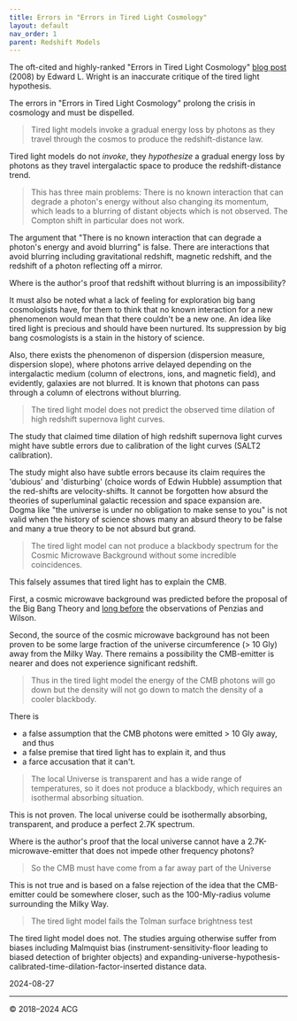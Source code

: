 ```yaml
---
title: Errors in "Errors in Tired Light Cosmology"
layout: default
nav_order: 1
parent: Redshift Models
---
```


The oft-cited and highly-ranked "Errors in Tired Light Cosmology" [blog post](https://www.astro.ucla.edu/~wright/tiredlit.htm) (2008) by Edward L. Wright is an inaccurate critique of the tired light hypothesis.

The errors in "Errors in Tired Light Cosmology" prolong the crisis in cosmology and must be dispelled.

> Tired light models invoke a gradual energy loss by photons as they travel through the cosmos to produce the redshift-distance law.

Tired light models do not *invoke*, they *hypothesize* a gradual energy loss by photons as they travel intergalactic space to produce the redshift-distance trend.

> This has three main problems: There is no known interaction that can degrade a photon's energy without also changing its momentum, which leads to a blurring of distant objects which is not observed. The Compton shift in particular does not work.

The argument that "There is no known interaction that can degrade a photon's energy and avoid blurring" is false. There are interactions that avoid blurring including gravitational redshift, magnetic redshift, and the redshift of a photon reflecting off a mirror.

Where is the author's proof that redshift without blurring is an impossibility?

It must also be noted what a lack of feeling for exploration big bang cosmologists have, for them to think that no known interaction for a new phenomenon would mean that there couldn't be a new one. An idea like tired light is precious and should have been nurtured. Its suppression by big bang cosmologists is a stain in the history of science.

Also, there exists the phenomenon of dispersion (dispersion measure, dispersion slope), where photons arrive delayed depending on the intergalactic medium (column of electrons, ions, and magnetic field), and evidently, galaxies are not blurred. It is known that photons can pass through a column of electrons without blurring.

> The tired light model does not predict the observed time dilation of high redshift supernova light curves.

The study that claimed time dilation of high redshift supernova light curves might have subtle errors due to calibration of the light curves (SALT2 calibration).

The study might also have subtle errors because its claim requires the 'dubious' and 'disturbing' (choice words of Edwin Hubble) assumption that the red-shifts are velocity-shifts. It cannot be forgotten how absurd the theories of superluminal galactic recession and space expansion are. Dogma like "the universe is under no obligation to make sense to you" is not valid when the history of science shows many an absurd theory to be false and many a true theory to be not absurd but grand.

> The tired light model can not produce a blackbody spectrum for the Cosmic Microwave Background without some incredible coincidences.

This falsely assumes that tired light has to explain the CMB.

First, a cosmic microwave background was predicted before the proposal of the Big Bang Theory and [long before](https://www.ifi.unicamp.br/~assis/Apeiron-V2-p79-84(1995).pdf) the observations of Penzias and Wilson.

Second, the source of the cosmic microwave background has not been proven to be some large fraction of the universe circumference (> 10 Gly) away from the Milky Way. There remains a possibility the CMB-emitter is nearer and does not experience significant redshift.

> Thus in the tired light model the energy of the CMB photons will go down but the density will not go down to match the density of a cooler blackbody.

There is 
- a false assumption that the CMB photons were emitted > 10 Gly away, and thus 
- a false premise that tired light has to explain it, and thus 
- a farce accusation that it can't.

> The local Universe is transparent and has a wide range of temperatures, so it does not produce a blackbody, which requires an isothermal absorbing situation. 

This is not proven. The local universe could be isothermally absorbing, transparent, and produce a perfect 2.7K spectrum.

Where is the author's proof that the local universe cannot have a 2.7K-microwave-emitter that does not impede other frequency photons?

> So the CMB must have come from a far away part of the Universe

This is not true and is based on a false rejection of the idea that the CMB-emitter could be somewhere closer, such as the 100-Mly-radius volume surrounding the Milky Way.

> The tired light model fails the Tolman surface brightness test

The tired light model does not. The studies arguing otherwise suffer from biases including Malmquist bias (instrument-sensitivity-floor leading to biased detection of brighter objects) and expanding-universe-hypothesis-calibrated-time-dilation-factor-inserted distance data.

2024-08-27

---

© 2018–2024 ACG
